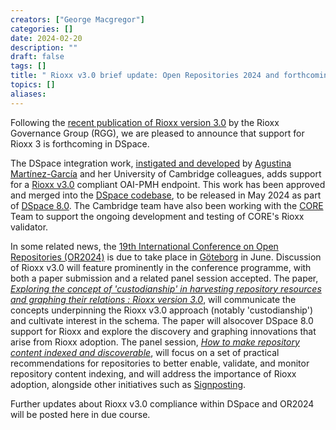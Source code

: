 ```yaml
---
creators: ["George Macgregor"]
categories: []
date: 2024-02-20
description: ""
draft: false
tags: []
title: " Rioxx v3.0 brief update: Open Repositories 2024 and forthcoming DSpace support"
topics: []
aliases:
---
```


Following the [recent publication of Rioxx version 3.0](https://www.rioxx.net/post/2023/-rioxx-v3-0-final-release-published/) by the Rioxx Governance Group (RGG), we are pleased to announce that support for Rioxx 3 is forthcoming in DSpace.

The DSpace integration work, [instigated and developed](https://github.com/DSpace/DSpace/pull/9231) by [Agustina Martínez-García](https://www.lib.cam.ac.uk/research-institute/people/agustina-martinez-garcia) and her University of Cambridge colleagues, adds support for a [Rioxx v3.0](https://www.rioxx.net/profiles/) compliant OAI-PMH endpoint. This work has been approved and merged into the [DSpace codebase](https://wiki.lyrasis.org/x/IgBOEw), to be released in May 2024 as part of [DSpace 8.0](https://wiki.lyrasis.org/x/IQO1Bg). The Cambridge team have also been working with the [CORE](https://core.ac.uk) Team to support the ongoing development and testing of CORE's Rioxx validator.

In some related news, the [19th International Conference on Open Repositories (OR2024)](https://or2024.openrepositories.org/) is due to take place in [Göteborg](https://en.wikipedia.org/wiki/Gothenburg) in June. Discussion of Rioxx v3.0 will feature prominently in the conference programme, with both a paper submission and a related panel session accepted. The paper, *[Exploring the concept of 'custodianship' in harvesting repository resources and graphing their relations : Rioxx version 3.0](https://eprints.gla.ac.uk/320745/)*, will communicate the concepts underpinning the Rioxx v3.0 approach (notably 'custodianship') and cultivate interest in the schema. The paper will alsocover DSpace 8.0 support for Rioxx and explore the discovery and graphing innovations that arise from Rioxx adoption. The panel session, *[How to make repository content indexed and discoverable](https://eprints.gla.ac.uk/320748/)*, will focus on a set of practical recommendations for repositories to better enable, validate, and monitor repository content indexing, and will address the importance of Rioxx adoption, alongside other initiatives such as [Signposting](https://signposting.org/).

Further updates about Rioxx v3.0 compliance within DSpace and OR2024 will be posted here in due course.
